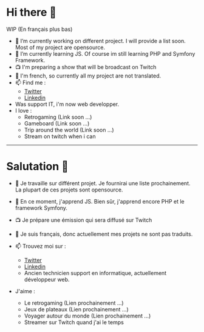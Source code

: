 # Hi there 👋

WIP
(En français plus bas)

- 🔭 I’m currently working on different project. I will provide a list soon. Most of my project are opensource.
- 🌱 I’m currently learning JS. Of course im still learning PHP and Symfony Framework.
- 📺 I'm preparing a show that will be broadcast on Twitch
- 💬 I'm french, so currently all my project are not translated.
- 📫 Find me :
  - [Twitter](https://twitter.com/worldwillweb)
  - [Linkedin](https://www.linkedin.com/in/william-ger/)
- Was support IT, i'm now web developper.
- I love :
  - Retrogaming (Link soon ...)
  - Gameboard (Link soon ...)
  - Trip around the world (Link soon ...)
  - Stream on twitch when i can

_____

# Salutation 👋

- 🔭 Je travaille sur différent projet. Je fournirai une liste prochainement. La plupart de ces projets sont opensource.
- 🌱 En ce moment, j'apprend JS. Bien sûr, j'apprend encore PHP et le framework Symfony.
- 📺 Je prépare une émission qui sera diffusé sur Twitch
- 💬 Je suis français, donc actuellement mes projets ne sont pas traduits.
- 📫 Trouvez moi sur :
  - [Twitter](https://twitter.com/worldwillweb)
  - [Linkedin](https://www.linkedin.com/in/william-ger/)
  - Ancien technicien support en informatique, actuellement développeur web.

- J'aime :
  - Le retrogaming (Lien prochainement ...)
  - Jeux de plateaux (Lien prochainement ...)
  - Voyager autour du monde (Lien prochainement ...)
  - Streamer sur Twitch quand j'ai le temps
